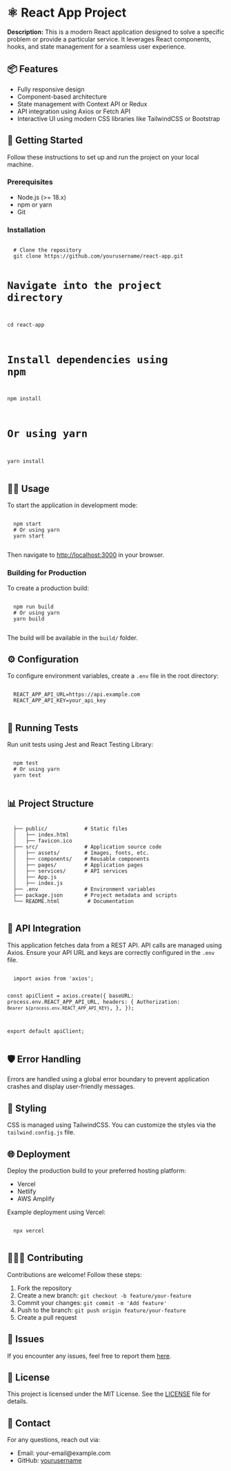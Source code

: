 <!DOCTYPE html>
<html lang="en">
<head>
  <meta charset="UTF-8" />
  <meta name="viewport" content="width=device-width, initial-scale=1.0" />
  <title>React App Project README</title>
</head>
<body>
  <h1>⚛️ React App Project</h1>
  <p>
    <strong>Description:</strong> This is a modern React application designed to solve a specific problem or provide a particular service. It leverages React components, hooks, and state management for a seamless user experience.
  </p>

  <h2>📦 Features</h2>
  <ul>
    <li>Fully responsive design</li>
    <li>Component-based architecture</li>
    <li>State management with Context API or Redux</li>
    <li>API integration using Axios or Fetch API</li>
    <li>Interactive UI using modern CSS libraries like TailwindCSS or Bootstrap</li>
  </ul>

  <h2>🚀 Getting Started</h2>
  <p>Follow these instructions to set up and run the project on your local machine.</p>

  <h3>Prerequisites</h3>
  <ul>
    <li>Node.js (>= 18.x)</li>
    <li>npm or yarn</li>
    <li>Git</li>
  </ul>

  <h3>Installation</h3>
  <pre><code>
  # Clone the repository
  git clone https://github.com/yourusername/react-app.git

  # Navigate into the project directory
  cd react-app

  # Install dependencies using npm
  npm install

  # Or using yarn
  yarn install
  </code></pre>

  <h2>🧑‍💻 Usage</h2>
  <p>To start the application in development mode:</p>
  <pre><code>
  npm start
  # Or using yarn
  yarn start
  </code></pre>
  <p>Then navigate to <a href="http://localhost:3000">http://localhost:3000</a> in your browser.</p>

  <h3>Building for Production</h3>
  <p>To create a production build:</p>
  <pre><code>
  npm run build
  # Or using yarn
  yarn build
  </code></pre>
  <p>The build will be available in the <code>build/</code> folder.</p>

  <h2>⚙️ Configuration</h2>
  <p>To configure environment variables, create a <code>.env</code> file in the root directory:</p>
  <pre><code>
  REACT_APP_API_URL=https://api.example.com
  REACT_APP_API_KEY=your_api_key
  </code></pre>

  <h2>🧪 Running Tests</h2>
  <p>Run unit tests using Jest and React Testing Library:</p>
  <pre><code>
  npm test
  # Or using yarn
  yarn test
  </code></pre>

  <h2>📊 Project Structure</h2>
  <pre><code>
  ├── public/            # Static files
  │   ├── index.html
  │   ├── favicon.ico
  ├── src/               # Application source code
  │   ├── assets/        # Images, fonts, etc.
  │   ├── components/    # Reusable components
  │   ├── pages/         # Application pages
  │   ├── services/      # API services
  │   ├── App.js
  │   ├── index.js
  ├── .env               # Environment variables
  ├── package.json       # Project metadata and scripts
  └── README.html         # Documentation
  </code></pre>

  <h2>📡 API Integration</h2>
  <p>
    This application fetches data from a REST API. API calls are managed using Axios. Ensure your API URL and keys are correctly configured in the <code>.env</code> file.
  </p>
  <pre><code>
  import axios from 'axios';

  const apiClient = axios.create({
    baseURL: process.env.REACT_APP_API_URL,
    headers: {
      Authorization: `Bearer ${process.env.REACT_APP_API_KEY}`,
    },
  });

  export default apiClient;
  </code></pre>

  <h2>🛡️ Error Handling</h2>
  <p>Errors are handled using a global error boundary to prevent application crashes and display user-friendly messages.</p>

  <h2>🎨 Styling</h2>
  <p>CSS is managed using TailwindCSS. You can customize the styles via the <code>tailwind.config.js</code> file.</p>

  <h2>🌐 Deployment</h2>
  <p>Deploy the production build to your preferred hosting platform:</p>
  <ul>
    <li>Vercel</li>
    <li>Netlify</li>
    <li>AWS Amplify</li>
  </ul>

  <p>Example deployment using Vercel:</p>
  <pre><code>
  npx vercel
  </code></pre>

  <h2>🧑‍🤝‍🧑 Contributing</h2>
  <p>
    Contributions are welcome! Follow these steps:
    <ol>
      <li>Fork the repository</li>
      <li>Create a new branch: <code>git checkout -b feature/your-feature</code></li>
      <li>Commit your changes: <code>git commit -m 'Add feature'</code></li>
      <li>Push to the branch: <code>git push origin feature/your-feature</code></li>
      <li>Create a pull request</li>
    </ol>
  </p>

  <h2>🐛 Issues</h2>
  <p>If you encounter any issues, feel free to report them
    <a href="https://github.com/yourusername/react-app/issues">here</a>.
  </p>

  <h2>📜 License</h2>
  <p>This project is licensed under the MIT License. See the <a href="LICENSE">LICENSE</a> file for details.</p>

  <h2>💬 Contact</h2>
  <p>For any questions, reach out via:</p>
  <ul>
    <li>Email: your-email@example.com</li>
    <li>GitHub: <a href="https://github.com/yourusername">yourusername</a></li>
  </ul>
</body>
</html>
